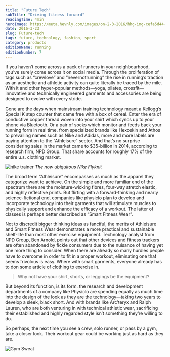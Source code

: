 ```yaml
---
title: "Future Tech"
subTitle: "Driving fitness forward"
readingTime: 4min
heroImage: https://meta.hevnly.com/images/on-2-3-2016/hhg-img-cefa5d44-b601-46c3-ab03-1df1d05b19c9.png
date: 2016-3-23
slug: Future-tech
tags: future, technology, fashion, sport
category: products
editionName: running
editionNumber: 7
---
```


If you haven’t come across a pack of runners in your neighbourhood, you’ve surely come across it on social media. Through the proliferation of tags such as “crewlove” and “nevernotrunning” the rise in running’s traction as an aesthetic and athletic activity can quite literally be traced by the mile. With it and other hyper-popular methods—yoga, pilates, crossfit—innovative and technically engineered garments and accessories are being designed to evolve with every stride.

Gone are the days when mainstream training technology meant a Kellogg’s Special K step counter that came free with a box of cereal. Enter the era of conductive copper thread woven into your shirt which syncs up to your phone via Bluetooth. Or a pair of socks which monitor and feeds back your running form in real time. from specialized brands like Hexoskin and Athos to prevailing names such as Nike and Adidas, more and more labels are paying attention to the “Athleisure” sector. And that’s no surprise considering sales in the market came to $35-billion in 2014, according to research firm, NPD Group. That share accounts for roughly 17% of the entire u.s. clothing market.

![nike trainer](https://meta.hevnly.com/images/on-2-3-2016/hhg-img-eb46ceaa-001a-4b08-9b45-85e0dbd984c7.png)
*The now ubiquitous Nike Flyknit*

The broad term “Athleisure” encompasses as much as the apparel they categorize want to achieve. On the simple and more familiar end of the spectrum there are the moisture-wicking fibres, four-way stretch elastic, and highly reflective prints. But flirting with a forward-thinking and nearly science-fictional end, companies like physiclo plan to develop and incorporate technology into their garments that will stimulate muscles to physically support and enhance the efficacy of a workout. The latter of classes is perhaps better described as “Smart Fitness Wear”.

Not to discredit bigger thinking ideas as fanciful, the merits of Athleisure and Smart Fitness Wear demonstrates a more practical and sustainable shelf-life than most other exercise equipment. Technology analyst from NPD Group, Ben Arnold, points out that other devices and fitness trackers are often abandoned by fickle consumers due to the nuisance of having yet one more thing to consider. When there are already so many hurdles people have to overcome in order to fit in a proper workout, eliminating one that seems frivolous is easy. Where with smart garments, everyone already has to don some article of clothing to exercise in.

>Why not have your shirt, shorts, or leggings be the equipment?

But beyond its function, is its form. the research and development departments of a company like Physiclo are spending equally as much time into the design of the look as they are the technology—taking two years to develop a sleek, black short. And with brands like Arc’teryx and Ralph Lauren, who are both venturing in with technical athletic wear, sacrificing their established and highly regarded style isn’t something they’re willing to do.

So perhaps, the next time you see a crew, solo runner, or pass by a gym, take a closer look. Their workout gear could be working just as hard as they are.

![Gym Sweat ](https://meta.hevnly.com/images/on-2-3-2016/hhg-img-b8c2114e-b14e-460c-94aa-b29e9d1db240.png)
